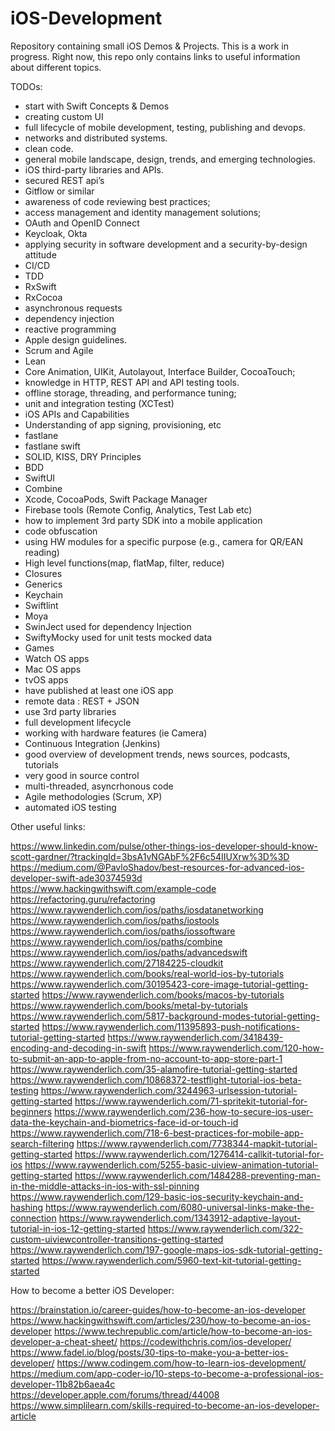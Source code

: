 # iOS-Development
Repository containing small iOS Demos &amp; Projects.
This is a work in progress. Right now, this repo only contains links to useful information about different topics.

TODOs:

- start with Swift Concepts & Demos 
- creating custom UI 
- full lifecycle of mobile development, testing, publishing and devops.
- networks and distributed systems.
- clean code.
- general mobile landscape, design, trends, and emerging technologies.
- iOS third-party libraries and APIs.
- secured REST api’s
- Gitflow or similar
- awareness of code reviewing best practices;
- access management and identity management solutions;
- OAuth and OpenID Connect
- Keycloak, Okta
- applying security in software development and a security-by-design attitude
- CI/CD 
- TDD
- RxSwift
- RxCocoa
- asynchronous requests
- dependency injection
- reactive programming
- Apple design guidelines.
- Scrum and Agile
- Lean
- Core Animation, UIKit, Autolayout, Interface Builder, CocoaTouch;
- knowledge in HTTP, REST API and API testing tools.
- offline storage, threading, and performance tuning;
- unit and integration testing (XCTest)
- iOS APIs and Capabilities
- Understanding of app signing, provisioning, etc
- fastlane 
- fastlane swift 
- SOLID, KISS, DRY Principles
- BDD
- SwiftUI
- Combine
- Xcode, CocoaPods, Swift Package Manager
- Firebase tools (Remote Config, Analytics, Test Lab etc)
- how to implement 3rd party SDK into a mobile application
- code obfuscation
- using HW modules for a specific purpose (e.g., camera for QR/EAN reading)
- High level functions(map, flatMap, filter, reduce)
- Closures
- Generics
- Keychain
- Swiftlint
- Moya
- SwinJect used for dependency Injection
- SwiftyMocky used for unit tests mocked data
- Games 
- Watch OS apps
- Mac OS apps
- tvOS apps
- have published at least one iOS app
- remote data : REST + JSON 
- use 3rd party libraries
- full development lifecycle 
- working with hardware features (ie Camera)
- Continuous Integration (Jenkins)
- good overview of development trends, news sources, podcasts, tutorials
- very good in source control 
- multi-threaded, asyncrhonous code 
- Agile methodologies (Scrum, XP)
- automated iOS testing

Other useful links:

https://www.linkedin.com/pulse/other-things-ios-developer-should-know-scott-gardner/?trackingId=3bsA1vNGAbF%2F6c54IIUXrw%3D%3D
https://medium.com/@PavloShadov/best-resources-for-advanced-ios-developer-swift-ade30374593d
https://www.hackingwithswift.com/example-code
https://refactoring.guru/refactoring
https://www.raywenderlich.com/ios/paths/iosdatanetworking
https://www.raywenderlich.com/ios/paths/iostools
https://www.raywenderlich.com/ios/paths/iossoftware
https://www.raywenderlich.com/ios/paths/combine
https://www.raywenderlich.com/ios/paths/advancedswift
https://www.raywenderlich.com/27184225-cloudkit
https://www.raywenderlich.com/books/real-world-ios-by-tutorials
https://www.raywenderlich.com/30195423-core-image-tutorial-getting-started
https://www.raywenderlich.com/books/macos-by-tutorials
https://www.raywenderlich.com/books/metal-by-tutorials
https://www.raywenderlich.com/5817-background-modes-tutorial-getting-started
https://www.raywenderlich.com/11395893-push-notifications-tutorial-getting-started
https://www.raywenderlich.com/3418439-encoding-and-decoding-in-swift
https://www.raywenderlich.com/120-how-to-submit-an-app-to-apple-from-no-account-to-app-store-part-1
https://www.raywenderlich.com/35-alamofire-tutorial-getting-started
https://www.raywenderlich.com/10868372-testflight-tutorial-ios-beta-testing
https://www.raywenderlich.com/3244963-urlsession-tutorial-getting-started
https://www.raywenderlich.com/71-spritekit-tutorial-for-beginners
https://www.raywenderlich.com/236-how-to-secure-ios-user-data-the-keychain-and-biometrics-face-id-or-touch-id
https://www.raywenderlich.com/718-6-best-practices-for-mobile-app-search-filtering
https://www.raywenderlich.com/7738344-mapkit-tutorial-getting-started
https://www.raywenderlich.com/1276414-callkit-tutorial-for-ios
https://www.raywenderlich.com/5255-basic-uiview-animation-tutorial-getting-started
https://www.raywenderlich.com/1484288-preventing-man-in-the-middle-attacks-in-ios-with-ssl-pinning
https://www.raywenderlich.com/129-basic-ios-security-keychain-and-hashing
https://www.raywenderlich.com/6080-universal-links-make-the-connection
https://www.raywenderlich.com/1343912-adaptive-layout-tutorial-in-ios-12-getting-started
https://www.raywenderlich.com/322-custom-uiviewcontroller-transitions-getting-started
https://www.raywenderlich.com/197-google-maps-ios-sdk-tutorial-getting-started
https://www.raywenderlich.com/5960-text-kit-tutorial-getting-started

How to become a better iOS Developer:

https://brainstation.io/career-guides/how-to-become-an-ios-developer
https://www.hackingwithswift.com/articles/230/how-to-become-an-ios-developer
https://www.techrepublic.com/article/how-to-become-an-ios-developer-a-cheat-sheet/
https://codewithchris.com/ios-developer/
https://www.fadel.io/blog/posts/30-tips-to-make-you-a-better-ios-developer/
https://www.codingem.com/how-to-learn-ios-development/
https://medium.com/app-coder-io/10-steps-to-become-a-professional-ios-developer-11b82b6aea4c
https://developer.apple.com/forums/thread/44008
https://www.simplilearn.com/skills-required-to-become-an-ios-developer-article